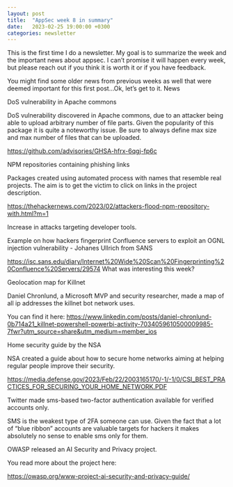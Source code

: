 ```yaml
---
layout: post
title:  "AppSec week 8 in summary"
date:   2023-02-25 19:00:00 +0300
categories: newsletter
---
```


This is the first time I do a newsletter. My goal is to summarize the week and the  important news about appsec. I can’t promise it will happen every week, but please reach out if you think it is worth it or if you have feedback.

You might find some older news from previous weeks as well that were deemed important for this first post…Ok, let’s get to it.
News


DoS vulnerability in Apache commons

DoS vulnerability discovered in Apache commons, due to an attacker being able to upload arbitrary number of file parts. Given the popularity of this package it is quite a noteworthy issue. Be sure to always define max size and max number of files that can be uploaded.

https://github.com/advisories/GHSA-hfrx-6qgj-fp6c

NPM repositories containing phishing links

Packages created using automated process with names that resemble real projects. The aim is to get the victim to click on links in the project description.

https://thehackernews.com/2023/02/attackers-flood-npm-repository-with.html?m=1

Increase in attacks targeting developer tools.

Example on how hackers fingerprint Confluence servers to exploit an OGNL injection vulnerability - Johanes Ullrich from SANS

https://isc.sans.edu/diary/Internet%20Wide%20Scan%20Fingerprinting%20Confluence%20Servers/29574
What was interesting this week?


Geolocation map for Killnet

Daniel Chronlund, a Microsoft MVP and security researcher, made a map of all ip addresses the killnet bot network uses.

You can find it here: https://www.linkedin.com/posts/daniel-chronlund-0b714a21_killnet-powershell-powerbi-activity-7034059610500009985-7fwr?utm_source=share&utm_medium=member_ios


Home security guide by the NSA

NSA created a guide about how to secure home networks aiming at helping regular people improve their security.

https://media.defense.gov/2023/Feb/22/2003165170/-1/-1/0/CSI_BEST_PRACTICES_FOR_SECURING_YOUR_HOME_NETWORK.PDF


Twitter made sms-based two-factor authentication available for verified accounts only.

SMS is the weakest type of 2FA someone can use. Given the fact that a lot of “blue ribbon” accounts are valuable targets for hackers it makes absolutely no sense to enable sms only for them.


OWASP released an AI Security and Privacy project.

You read more about the project here:

https://owasp.org/www-project-ai-security-and-privacy-guide/

